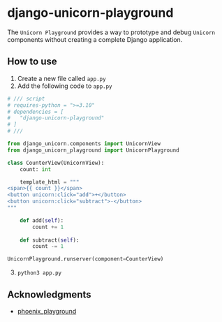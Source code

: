 # django-unicorn-playground

The `Unicorn Playground` provides a way to prototype and debug `Unicorn` components without creating a complete Django application.

## How to use

1. Create a new file called `app.py`
1. Add the following code to `app.py`

```python
# /// script
# requires-python = ">=3.10"
# dependencies = [
#   "django-unicorn-playground"
# ]
# ///

from django_unicorn.components import UnicornView
from django_unicorn_playground import UnicornPlayground

class CounterView(UnicornView):
    count: int

    template_html = """
<span>{{ count }}</span>
<button unicorn:click="add">+</button>
<button unicorn:click="subtract">-</button>
"""

    def add(self):
        count += 1
    
    def subtract(self):
        count -= 1

UnicornPlayground.runserver(component=CounterView)
```

3. `python3 app.py`

## Acknowledgments

- [phoenix_playground](https://github.com/phoenix-playground/phoenix_playground)

